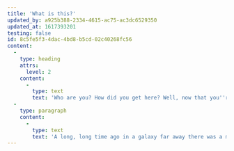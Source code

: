 ```yaml
---
title: 'What is this?'
updated_by: a925b388-2334-4615-ac75-ac3dc6529350
updated_at: 1617393201
testing: false
id: 8c5fe5f3-4dac-4bd8-b5cd-02c40268fc56
content:
  -
    type: heading
    attrs:
      level: 2
    content:
      -
        type: text
        text: 'Who are you? How did you get here? Well, now that you''re here I might as well tell you a story.'
  -
    type: paragraph
    content:
      -
        type: text
        text: 'A long, long time ago in a galaxy far away there was a man name Nick who was desperate for new home. He recently fled the WordPress sector as he was tired of the Empire''s rule. He came to the Statamic Galaxy and met a wise man named Jack. Jack also felt the same way. He wanted to help keep the galaxy weird. Nick asked Jack to help him find a new home, somewhere he could express himself, somewhere he felt safe. Jack did just that, he found Planet Rad and helped Nick settle there.'
---
```

